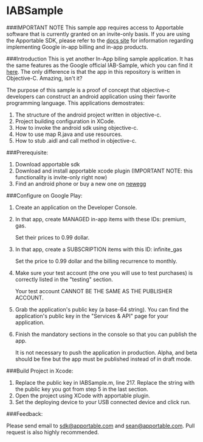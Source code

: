 IABSample
=========

###IMPORTANT NOTE 
This sample app requires access to Apportable software that is currently granted on an invite-only basis.  If you are using the Apportable SDK, please refer to the [docs site](http://docs.apportable.com/publishing#storekit-google-play) for information regarding implementing Google in-app billing and in-app products.

###Introduction
This is yet another In-App biling sample application. It has the same features as the Google official IAB-Sample, which you can find it [here](https://code.google.com/p/marketbilling/source/browse/v3/src/com/example/android/trivialdrivesample/?r=5f6b7abfd0534acd5bfc7c14436f4500c99e0358#trivialdrivesample%253Fstate%253Dclosed). The only difference is that the app in this repository is written in Objective-C. Amazing, isn't it?

The purpose of this sample is a proof of concept that objective-c developers can construct an android application using their favorite programming language. This applications demostrates:

  1. The structure of the android project written in objective-c.
  2. Project building configuration in XCode.
  3. How to invoke the android sdk using objective-c.
  4. How to use map R.java and use resources.
  5. How to stub .aidl and call method in objective-c.
  
###Prerequisite:

  1. Download apportable sdk
  2. Download and install apportable xcode plugin (IMPORTANT NOTE: this functionality is invite-only right now)
  3. Find an android phone or buy a new one on [newegg](http://www.newegg.com/Product/ProductList.aspx?Submit=ENE&DEPA=0&Order=BESTMATCH&Description=android&N=-1&isNodeId=1)
  
###Configure on Google Play:

  1. Create an application on the Developer Console.
  2. In that app, create MANAGED in-app items with these IDs: premium, gas.
     
     Set their prices to 0.99 dollar.
  3. In that app, create a SUBSCRIPTION items with this ID: infinite_gas
     
     Set the price to 0.99 dollar and the billing recurrence to monthly. 
  4. Make sure your test account (the one you will use to test purchases) is correctly listed in the "testing" section. 
  
     Your test account CANNOT BE THE SAME AS THE PUBLISHER ACCOUNT.
  5. Grab the application's public key (a base-64 string). You can find the application's public key in the "Services & API" page for your application.
  6. Finish the mandatory sections in the console so that you can publish the app.
     
     It is not necessary to push the application in production. Alpha, and beta should be fine but the app must be published instead of in draft mode.
  
###Build Project in Xcode:
  1. Replace the public key in IABSample.m, line 217. Replace the string with the public key you got from step 5 in the last section.
  2. Open the project using XCode with apportable plugin.
  3. Set the deploying device to your USB connected device and click run.

###Feedback:
  
  Please send email to sdk@apportable.com and sean@apportable.com. Pull request is also highly recommended.
